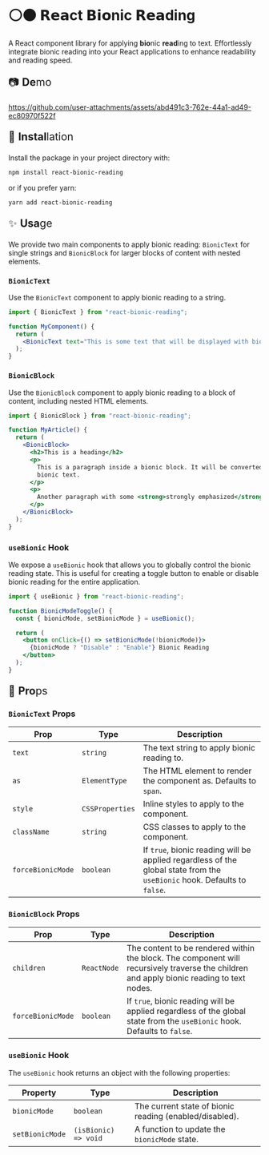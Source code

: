 # ⚪⚫ 𝗥𝗲𝗮ct 𝗕𝗶𝗼nic 𝗥𝗲𝗮ding

A React component library for applying <b>bio</b>nic <b>read</b>ing to text. Effortlessly integrate bionic reading into your React applications to enhance readability and reading speed.

<p style="font-size: 1.5em; font-weight: 400;">📷 <b style="font-weight: 700;">De</b>mo</p>

https://github.com/user-attachments/assets/abd491c3-762e-44a1-ad49-ec80970f522f

<p style="font-size: 1.5em; font-weight: 400;">🚀 <b style="font-weight: 700;">Instal</b>lation</p>

Install the package in your project directory with:

```bash
npm install react-bionic-reading
```

or if you prefer yarn:

```bash
yarn add react-bionic-reading
```

<p style="font-size: 1.5em; font-weight: 400;">✨ <b style="font-weight: 700;">Usa</b>ge</p>

We provide two main components to apply bionic reading: `BionicText` for single strings and `BionicBlock` for larger blocks of content with nested elements.

### `BionicText`

Use the `BionicText` component to apply bionic reading to a string.

```jsx
import { BionicText } from "react-bionic-reading";

function MyComponent() {
  return (
    <BionicText text="This is some text that will be displayed with bionic reading." />
  );
}
```

### `BionicBlock`

Use the `BionicBlock` component to apply bionic reading to a block of content, including nested HTML elements.

```jsx
import { BionicBlock } from "react-bionic-reading";

function MyArticle() {
  return (
    <BionicBlock>
      <h2>This is a heading</h2>
      <p>
        This is a paragraph inside a bionic block. It will be converted to
        bionic text.
      </p>
      <p>
        Another paragraph with some <strong>strongly emphasized</strong> text.
      </p>
    </BionicBlock>
  );
}
```

### `useBionic` Hook

We expose a `useBionic` hook that allows you to globally control the bionic reading state. This is useful for creating a toggle button to enable or disable bionic reading for the entire application.

```jsx
import { useBionic } from "react-bionic-reading";

function BionicModeToggle() {
  const { bionicMode, setBionicMode } = useBionic();

  return (
    <button onClick={() => setBionicMode(!bionicMode)}>
      {bionicMode ? "Disable" : "Enable"} Bionic Reading
    </button>
  );
}
```

<p style="font-size: 1.5em; font-weight: 400;">🧵 <b style="font-weight: 700;">Pro</b>ps</p>

### `BionicText` Props

| Prop              | Type            | Description                                                                                                              |
| ----------------- | --------------- | ------------------------------------------------------------------------------------------------------------------------ |
| `text`            | `string`        | The text string to apply bionic reading to.                                                                              |
| `as`              | `ElementType`   | The HTML element to render the component as. Defaults to `span`.                                                         |
| `style`           | `CSSProperties` | Inline styles to apply to the component.                                                                                 |
| `className`       | `string`        | CSS classes to apply to the component.                                                                                   |
| `forceBionicMode` | `boolean`       | If `true`, bionic reading will be applied regardless of the global state from the `useBionic` hook. Defaults to `false`. |

### `BionicBlock` Props

| Prop              | Type        | Description                                                                                                                               |
| ----------------- | ----------- | ----------------------------------------------------------------------------------------------------------------------------------------- |
| `children`        | `ReactNode` | The content to be rendered within the block. The component will recursively traverse the children and apply bionic reading to text nodes. |
| `forceBionicMode` | `boolean`   | If `true`, bionic reading will be applied regardless of the global state from the `useBionic` hook. Defaults to `false`.                  |

### `useBionic` Hook

The `useBionic` hook returns an object with the following properties:

| Property        | Type                 | Description                                             |
| --------------- | -------------------- | ------------------------------------------------------- |
| `bionicMode`    | `boolean`            | The current state of bionic reading (enabled/disabled). |
| `setBionicMode` | `(isBionic) => void` | A function to update the `bionicMode` state.            |
